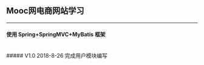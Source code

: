## Mooc网电商网站学习
---------------------

#### 使用 Spring+SpringMVC+MyBatis 框架
<br/>
##### V1.0 2018-8-26 完成用户模块编写
